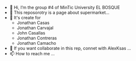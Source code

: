 - 👋 Hi, I’m the group #4 of MinTic University EL BOSQUE
- 👀 This reposorotry is a page about supermarket...
- 🌱 It's create for 
  - Jonathan Casas
  - Jonathan Carvajal
  - John Casallas
  - Jonathan Contreras
  - Jonathan Camacho
- 💞️ If you want collaborate in this rep, connet with AlexKsas ...
- 📫 How to reach me ...

<!---
AlexKsas/AlexKsas is a ✨ special ✨ repository because its `README.md` (this file) appears on your GitHub profile.
You can click the Preview link to take a look at your changes.
--->
